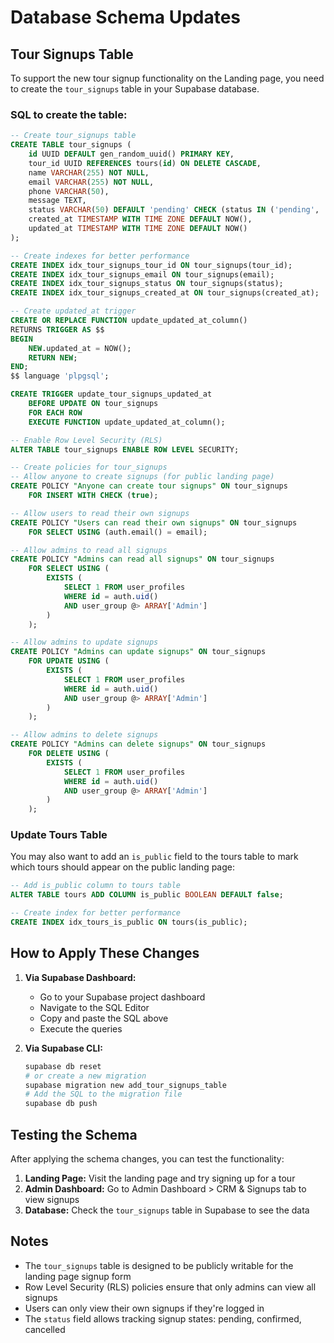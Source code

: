 # Database Schema Updates

## Tour Signups Table

To support the new tour signup functionality on the Landing page, you need to create the `tour_signups` table in your Supabase database.

### SQL to create the table:

```sql
-- Create tour_signups table
CREATE TABLE tour_signups (
    id UUID DEFAULT gen_random_uuid() PRIMARY KEY,
    tour_id UUID REFERENCES tours(id) ON DELETE CASCADE,
    name VARCHAR(255) NOT NULL,
    email VARCHAR(255) NOT NULL,
    phone VARCHAR(50),
    message TEXT,
    status VARCHAR(50) DEFAULT 'pending' CHECK (status IN ('pending', 'confirmed', 'cancelled')),
    created_at TIMESTAMP WITH TIME ZONE DEFAULT NOW(),
    updated_at TIMESTAMP WITH TIME ZONE DEFAULT NOW()
);

-- Create indexes for better performance
CREATE INDEX idx_tour_signups_tour_id ON tour_signups(tour_id);
CREATE INDEX idx_tour_signups_email ON tour_signups(email);
CREATE INDEX idx_tour_signups_status ON tour_signups(status);
CREATE INDEX idx_tour_signups_created_at ON tour_signups(created_at);

-- Create updated_at trigger
CREATE OR REPLACE FUNCTION update_updated_at_column()
RETURNS TRIGGER AS $$
BEGIN
    NEW.updated_at = NOW();
    RETURN NEW;
END;
$$ language 'plpgsql';

CREATE TRIGGER update_tour_signups_updated_at 
    BEFORE UPDATE ON tour_signups 
    FOR EACH ROW 
    EXECUTE FUNCTION update_updated_at_column();

-- Enable Row Level Security (RLS)
ALTER TABLE tour_signups ENABLE ROW LEVEL SECURITY;

-- Create policies for tour_signups
-- Allow anyone to create signups (for public landing page)
CREATE POLICY "Anyone can create tour signups" ON tour_signups
    FOR INSERT WITH CHECK (true);

-- Allow users to read their own signups
CREATE POLICY "Users can read their own signups" ON tour_signups
    FOR SELECT USING (auth.email() = email);

-- Allow admins to read all signups
CREATE POLICY "Admins can read all signups" ON tour_signups
    FOR SELECT USING (
        EXISTS (
            SELECT 1 FROM user_profiles 
            WHERE id = auth.uid() 
            AND user_group @> ARRAY['Admin']
        )
    );

-- Allow admins to update signups
CREATE POLICY "Admins can update signups" ON tour_signups
    FOR UPDATE USING (
        EXISTS (
            SELECT 1 FROM user_profiles 
            WHERE id = auth.uid() 
            AND user_group @> ARRAY['Admin']
        )
    );

-- Allow admins to delete signups
CREATE POLICY "Admins can delete signups" ON tour_signups
    FOR DELETE USING (
        EXISTS (
            SELECT 1 FROM user_profiles 
            WHERE id = auth.uid() 
            AND user_group @> ARRAY['Admin']
        )
    );
```

### Update Tours Table

You may also want to add an `is_public` field to the tours table to mark which tours should appear on the public landing page:

```sql
-- Add is_public column to tours table
ALTER TABLE tours ADD COLUMN is_public BOOLEAN DEFAULT false;

-- Create index for better performance
CREATE INDEX idx_tours_is_public ON tours(is_public);
```

## How to Apply These Changes

1. **Via Supabase Dashboard:**
   - Go to your Supabase project dashboard
   - Navigate to the SQL Editor
   - Copy and paste the SQL above
   - Execute the queries

2. **Via Supabase CLI:**
   ```bash
   supabase db reset
   # or create a new migration
   supabase migration new add_tour_signups_table
   # Add the SQL to the migration file
   supabase db push
   ```

## Testing the Schema

After applying the schema changes, you can test the functionality:

1. **Landing Page:** Visit the landing page and try signing up for a tour
2. **Admin Dashboard:** Go to Admin Dashboard > CRM & Signups tab to view signups
3. **Database:** Check the `tour_signups` table in Supabase to see the data

## Notes

- The `tour_signups` table is designed to be publicly writable for the landing page signup form
- Row Level Security (RLS) policies ensure that only admins can view all signups
- Users can only view their own signups if they're logged in
- The `status` field allows tracking signup states: pending, confirmed, cancelled